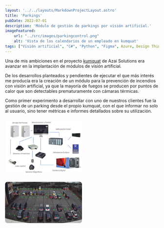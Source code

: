 ```yaml
---
layout: '../../layouts/MarkdownProjectLayout.astro'
title: 'Parkings'
pubDate: 2022-07-01
description: 'Módulo de gestión de parkings por visión artificial.'
imageFeatured:
    url: "../src/images/parkingcontrol.png"
    alt: 'Vista de los calendarios de un empleado en kumquat'
tags: ["Visión artificial", "C#", "Python", "Figma", Azure, Design Thinking, HTML, CSS]
---
```

Una de mis ambiciones en el proyecto <a href="/projects/kumquat" target="_blank">kumquat</a> de Azai Solutions era avanzar en la implantación de módulos de visión artificial.

De los desarrollos planteados y pendientes de ejecutar el que más interés me producía era la creación de un módulo para la prevención de incendios con visión artificial, ya que la mayoría de fuegos se producen por puntos de calor que son detectables prematuramente con cámaras térmicas.

Como primer experimento a desarrollar con uno de nuestros clientes fue la gestión de un parking desde el propio kumquat, con el que informar no solo al usuario, sino tener métricas e informes detallados sobre su utilización.

<div class="flex justify-center items-center">
            <img src="/src/images/parkingcontrolsystem.png" width="50%" alt="Vista de la gestión de citas en Ale Fisio" class="imgmd">
</div>  

<div class="flex justify-center items-center">
            <img src="/src/images/parkingcontrolview.png" width="50%" alt="Vista de la gestión de citas en Ale Fisio" class="imgmd">
</div>  


<style>
    .imgmd{
        border-radius: 0.5rem;
        margin-top: 2%;
        margin-bottom: 2%;
    }
</style>